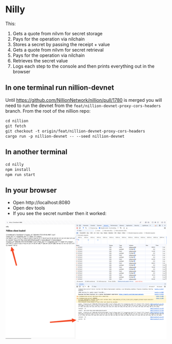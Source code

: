 # Nilly

This:

1. Gets a quote from nilvm for secret storage
2. Pays for the operation via nilchain
3. Stores a secret by passing the receipt + value
4. Gets a quote from nilvm for secret retrieval
5. Pays for the operation via nilchain
6. Retrieves the secret value
7. Logs each step to the console and then prints everything out in the browser

## In one terminal run nillion-devnet

Until https://github.com/NillionNetwork/nillion/pull/1780 is merged you will need to run the devnet from
the `feat/nillion-devnet-proxy-cors-headers` branch. From the root of the nillion repo:

```shell
cd nillion
git fetch
git checkout -t origin/feat/nillion-devnet-proxy-cors-headers
cargo run -p nillion-devnet -- --seed nillion-devnet 
```

## In another terminal

```shell
cd nilly
npm install
npm run start
```

## In your browser

- Open http://localhost:8080
- Open dev tools
- If you see the secret number then it worked:

![img.png](img.png)

